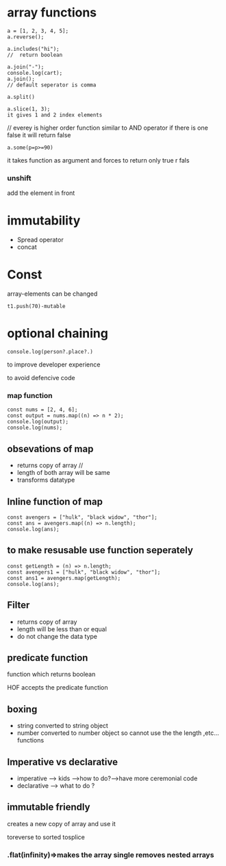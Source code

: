 # array functions

```
a = [1, 2, 3, 4, 5];
a.reverse();
```

```
a.includes("hi");
//  return boolean

```

```
a.join("-");
console.log(cart);
a.join();
// default seperator is comma
```

```
a.split()
```

```
a.slice(1, 3);
it gives 1 and 2 index elements
```

// everey is higher order function
similar to AND operator
if there is one false it will return false

```
a.some(p=p>=90)
```

it takes function as argument and forces to return only true r fals

### unshift

add the element in front

# immutability

- Spread operator
- concat

# Const

array-elements can be changed

`t1.push(70)-mutable`

# optional chaining

```
console.log(person?.place?.)
```

to improve developer experience

to avoid defencive code

### map function

```
const nums = [2, 4, 6];
const output = nums.map((n) => n * 2);
console.log(output);
console.log(nums);
```

## obsevations of map

- returns copy of array //
- length of both array will be same
- transforms datatype

## Inline function of map

```
const avengers = ["hulk", "black widow", "thor"];
const ans = avengers.map((n) => n.length);
console.log(ans);

```

## to make resusable use function seperately

```
const getLength = (n) => n.length;
const avengers1 = ["hulk", "black widow", "thor"];
const ans1 = avengers.map(getLength);
console.log(ans);

```

## Filter

- returns copy of array
- length will be less than or equal
- do not change the data type

## predicate function

function which returns boolean

HOF accepts the predicate function

## boxing

- string converted to string object
- number converted to number object so cannot use the the length ,etc... functions

## Imperative vs declarative

- imperative --> kids -->how to do?-->have more ceremonial code
- declarative --> what to do ?

## immutable friendly

creates a new copy of array and use it

toreverse
to sorted
tosplice

### .flat(infinity)=>makes the array single removes nested arrays

